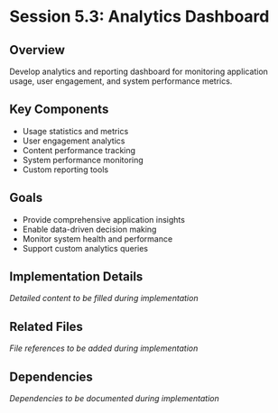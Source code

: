 # Session 5.3: Analytics Dashboard

## Overview
Develop analytics and reporting dashboard for monitoring application usage, user engagement, and system performance metrics.

## Key Components
- Usage statistics and metrics
- User engagement analytics
- Content performance tracking
- System performance monitoring
- Custom reporting tools

## Goals
- Provide comprehensive application insights
- Enable data-driven decision making
- Monitor system health and performance
- Support custom analytics queries

## Implementation Details
*Detailed content to be filled during implementation*

## Related Files
*File references to be added during implementation*

## Dependencies
*Dependencies to be documented during implementation*